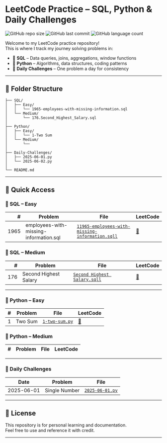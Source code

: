 # LeetCode Practice – SQL, Python & Daily Challenges

![GitHub repo size](https://img.shields.io/github/repo-size/Md-ShahNawaj/leetcode-practice)
![GitHub last commit](https://img.shields.io/github/last-commit/Md-ShahNawaj/leetcode-practice)
![GitHub language count](https://img.shields.io/github/languages/count/Md-ShahNawaj/leetcode-practice)

Welcome to my LeetCode practice repository!  
This is where I track my journey solving problems in:

- 🐘 **SQL** – Data queries, joins, aggregations, window functions  
- 🐍 **Python** – Algorithms, data structures, coding patterns  
- 📅 **Daily Challenges** – One problem a day for consistency

---

## 📁 Folder Structure
```leetcode-practice/
├── SQL/
│   ├── Easy/
│   │   └── 1965-employees-with-missing-information.sql
│   └── Medium/
│       └── 176.Second_Highest_Salary.sql
│
├── Python/
│   ├── Easy/
│   │   └── 1-Two Sum
│   └── Medium/
│       └── 
│
├── Daily-Challenges/
│   ├── 2025-06-01.py
│   └── 2025-06-02.py
│
└── README.md
```

---

## 🔗 Quick Access


### 🐘 SQL – Easy

| # | Problem | File | LeetCode |
|--:|---------|------|----------|
| 1965 | employees-with-missing-information.sql | [`11965-employees-with-missing-information.sqll`](SQL/Easy/1965-employees-with-missing-information.sql) | [🔗](https://leetcode.com/problems/combine-two-tables/) |

### 🐘 SQL – Medium

| # | Problem | File | LeetCode |
|--:|---------|------|----------|
| 176 | Second Highest Salary | [`Second Highest Salary.sqll`](SQL/Medium/176.Second_Highest_Salary.sql) | [🔗](https://leetcode.com/problems/second-highest-salary/description/) |

---

### 🐍 Python – Easy

| # | Problem | File | LeetCode |
|--:|---------|------|----------|
| 1 | Two Sum | [`1-two-sum.py`](Python/Easy/1.Tow-Sum.py) | [🔗](https://leetcode.com/problems/two-sum/) |

### 🐍 Python – Medium

| # | Problem | File | LeetCode |
|--:|---------|------|----------|

---

### 📅 Daily Challenges

| Date | Problem | File |
|------|---------|------|
| 2025-06-01 | Single Number | [`2025-06-01.py`](./Daily-Challenges/2025-06-01.py) |


---

## 📄 License

This repository is for personal learning and documentation.  
Feel free to use and reference it with credit.

---




